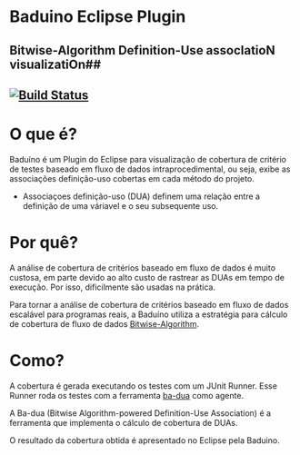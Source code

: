 # Baduino Eclipse Plugin #
## Bitwise-Algorithm Definition-Use assocIatioN visualizatiOn##
[![Build Status](https://travis-ci.org/saeg/baduino.svg?branch=dev)](https://travis-ci.org/saeg/baduino)
-------------

# O que é?
Baduíno é um Plugin do Eclipse para visualização de cobertura de critério de testes baseado em fluxo de dados intraprocedimental, ou seja, exibe as associações definição-uso cobertas em cada método do projeto.

* Associaçoes definição-uso (DUA) definem uma relação entre a definição de uma váriavel e o seu subsequente uso.

# Por quê?
A análise de cobertura de critérios baseado em fluxo de dados é muito custosa, em parte devido ao alto custo de rastrear as DUAs em tempo de execução. Por isso, dificilmente são usadas na prática. 

Para tornar a análise de cobertura de critérios baseado em fluxo de dados escalável para programas reais, a Baduíno utiliza a estratégia para cálculo de cobertura de fluxo de dados [Bitwise-Algorithm](http://www.sciencedirect.com/science/article/pii/S0020019013000537).

# Como?
A cobertura é gerada executando os testes com um JUnit Runner. Esse Runner roda os testes com a ferramenta [ba-dua](https://github.com/saeg/ba-dua) como agente.

A Ba-dua (Bitwise Algorithm-powered Definition-Use Association) é a ferramenta que implementa o cálculo de cobertura de DUAs.

O resultado da cobertura obtida é apresentado no Eclipse pela Baduino.

